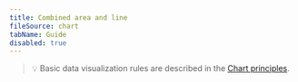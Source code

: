 ```yaml
---
title: Combined area and line
fileSource: chart
tabName: Guide
disabled: true
---
```


> 💡 Basic data visualization rules are described in the [Chart principles](/data-display/chart/).

